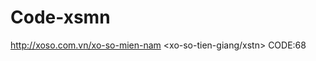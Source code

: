 # Code-xsmn
http://xoso.com.vn/xo-so-mien-nam
      <a> <xo-so-tien-giang/xstn>
      <a>
    <a>
CODE:68

